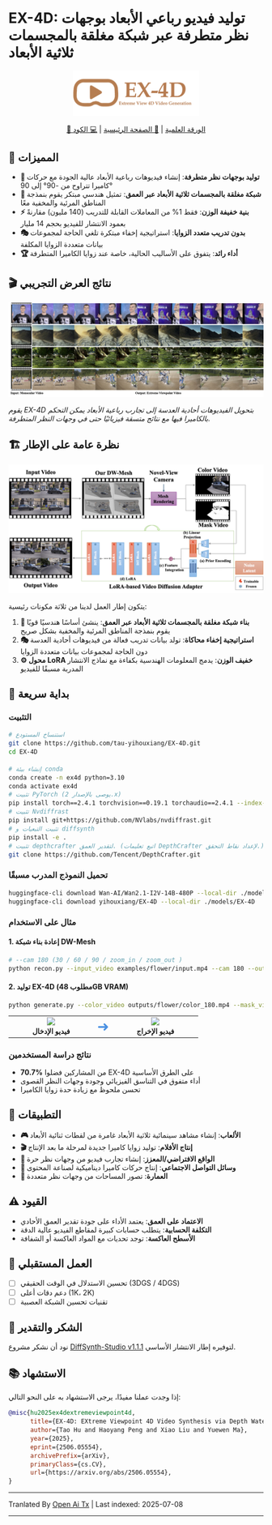 # EX-4D: توليد فيديو رباعي الأبعاد بوجهات نظر متطرفة عبر شبكة مغلقة بالمجسمات ثلاثية الأبعاد

<div align="center">

<img src="https://raw.githubusercontent.com/tau-yihouxiang/EX-4D/main/docs/Logo.png" alt="شعار EX-4D" width="250">

[📄 الورقة العلمية](https://arxiv.org/abs/2506.05554)  |  [🎥 الصفحة الرئيسية](https://tau-yihouxiang.github.io/projects/EX-4D/EX-4D.html)  |  [💻 الكود](https://github.com/tau-yihouxiang/EX-4D)

</div>



## 🌟 المميزات

- **🎯 توليد بوجهات نظر متطرفة**: إنشاء فيديوهات رباعية الأبعاد عالية الجودة مع حركات كاميرا تتراوح من -90° إلى 90°
- **🔧 شبكة مغلقة بالمجسمات ثلاثية الأبعاد عبر العمق**: تمثيل هندسي مبتكر يقوم بنمذجة المناطق المرئية والمخفية معًا
- **⚡ بنية خفيفة الوزن**: فقط 1% من المعاملات القابلة للتدريب (140 مليون) مقارنةً بعمود الانتشار للفيديو بحجم 14 مليار
- **🎭 بدون تدريب متعدد الزوايا**: استراتيجية إخفاء مبتكرة تلغي الحاجة لمجموعات بيانات متعددة الزوايا المكلفة
- **🏆 أداء رائد**: يتفوق على الأساليب الحالية، خاصة عند زوايا الكاميرا المتطرفة

## 🎬 نتائج العرض التجريبي

<div align="center">
<img src="https://raw.githubusercontent.com/tau-yihouxiang/EX-4D/main/docs/teaser.png" alt="نتائج العرض التجريبي لـ EX-4D" width="800">
</div>

*يقوم EX-4D بتحويل الفيديوهات أحادية العدسة إلى تجارب رباعية الأبعاد يمكن التحكم بالكاميرا فيها مع نتائج متسقة فيزيائيًا حتى في وجهات النظر المتطرفة.*

## 🏗️ نظرة عامة على الإطار

<div align="center">
<img src="https://raw.githubusercontent.com/tau-yihouxiang/EX-4D/main/docs/overview.png" alt="معمارية EX-4D">
</div>

يتكون إطار العمل لدينا من ثلاثة مكونات رئيسية:

1. **🔺 بناء شبكة مغلقة بالمجسمات ثلاثية الأبعاد عبر العمق**: ينشئ أساسًا هندسيًا قويًا يقوم بنمذجة المناطق المرئية والمخفية بشكل صريح
2. **🎭 استراتيجية إخفاء محاكاة**: تولد بيانات تدريب فعالة من فيديوهات أحادية العدسة دون الحاجة لمجموعات بيانات متعددة الزوايا
3. **⚙️ محول LoRA خفيف الوزن**: يدمج المعلومات الهندسية بكفاءة مع نماذج الانتشار المدربة مسبقًا للفيديو

## 🚀 بداية سريعة

### التثبيت

```bash
# استنساخ المستودع
git clone https://github.com/tau-yihouxiang/EX-4D.git
cd EX-4D

# إنشاء بيئة conda
conda create -n ex4d python=3.10
conda activate ex4d
# تثبيت PyTorch (يوصى بالإصدار 2.x)
pip install torch==2.4.1 torchvision==0.19.1 torchaudio==2.4.1 --index-url https://download.pytorch.org/whl/cu124
# تثبيت Nvdiffrast
pip install git+https://github.com/NVlabs/nvdiffrast.git
# تثبيت التبعيات و diffsynth
pip install -e .
# تثبيت depthcrafter لتقدير العمق. (اتبع تعليمات DepthCrafter لإعداد نقاط التحقق.)
git clone https://github.com/Tencent/DepthCrafter.git
```

### تحميل النموذج المدرب مسبقًا
```bash
huggingface-cli download Wan-AI/Wan2.1-I2V-14B-480P --local-dir ./models/Wan-AI
huggingface-cli download yihouxiang/EX-4D --local-dir ./models/EX-4D
```

### مثال على الاستخدام
#### 1. إعادة بناء شبكة DW-Mesh
```bash
# --cam 180 (30 / 60 / 90 / zoom_in / zoom_out )
python recon.py --input_video examples/flower/input.mp4 --cam 180 --output_dir outputs/flower --save_mesh
```
#### 2. توليد EX-4D (مطلوب 48GB VRAM)
```bash
python generate.py --color_video outputs/flower/color_180.mp4 --mask_video outputs/flower/mask_180.mp4 --output_video outputs/flower/output.mp4
```

<table>
<tr>
<td width="45%" align="center">
<img src="https://raw.githubusercontent.com/tau-yihouxiang/EX-4D/main/examples/flower/input.gif" width="100%">
<br><b>فيديو الإدخال</b>
</td>
<td align="center">
<div style="font-size: 2em; color: #4A90E2; padding: 0 0px;">
  ➜
</div>
</td>
<td width="45%" align="center">
<img src="https://raw.githubusercontent.com/tau-yihouxiang/EX-4D/main/examples/flower/output.gif" width="100%">
<br><b>فيديو الإخراج</b>
</td>
</tr> 
</table>

<!-- ## 📊 الأداء

### النتائج الكمية
| الطريقة | FID (أقصى) ↓ | FVD (أقصى) ↓ | درجة VBench ↑ |
|---------|--------------|--------------|---------------|
| ReCamMaster | 64.68 | 943.45 | 0.434 |
| TrajectoryCrafter | 65.33 | 893.80 | 0.447 |
| TrajectoryAttention | 62.49 | 912.14 | 0.389 |
| **EX-4D (الخاص بنا)** | **55.42** | **823.61** | **0.450** | -->

### نتائج دراسة المستخدمين

- **70.7%** من المشاركين فضلوا EX-4D على الطرق الأساسية
- أداء متفوق في التناسق الفيزيائي وجودة وجهات النظر القصوى
- تحسن ملحوظ مع زيادة حدة زوايا الكاميرا

## 🎯 التطبيقات

- **🎮 الألعاب**: إنشاء مشاهد سينمائية ثلاثية الأبعاد غامرة من لقطات ثنائية الأبعاد
- **🎬 إنتاج الأفلام**: توليد زوايا كاميرا جديدة لمرحلة ما بعد الإنتاج
- **🥽 الواقع الافتراضي/المعزز**: إنشاء تجارب فيديو من وجهات نظر حرة
- **📱 وسائل التواصل الاجتماعي**: إنتاج حركات كاميرا ديناميكية لصناعة المحتوى
- **🏢 العمارة**: تصور المساحات من وجهات نظر متعددة

<!-- ## 📈 المعايير -->

<!-- ### تقييم نطاق وجهات النظر

| النطاق | صغير (0°→30°) | كبير (0°→60°) | أقصى (0°→90°) | كامل (-90°→90°) |
|--------|---------------|---------------|----------------|-----------------|
| درجة FID | 44.19 | 50.30 | 55.42 | - |
| فجوة الأداء | +9.1% أفضل | +8.9% أفضل | +11.3% أفضل | +15.5% أفضل | -->

<!-- *فجوة الأداء مقارنة مع ثاني أفضل طريقة في كل فئة.* -->

## ⚠️ القيود

- **الاعتماد على العمق**: يعتمد الأداء على جودة تقدير العمق الأحادي
- **التكلفة الحسابية**: يتطلب حسابات كبيرة لمقاطع الفيديو عالية الدقة
- **الأسطح العاكسة**: توجد تحديات مع المواد العاكسة أو الشفافة

## 🔮 العمل المستقبلي
- [ ] تحسين الاستدلال في الوقت الحقيقي (3DGS / 4DGS)
- [ ] دعم دقات أعلى (1K، 2K)
- [ ] تقنيات تحسين الشبكة العصبية

## 🙏 الشكر والتقدير

نود أن نشكر مشروع [DiffSynth-Studio v1.1.1](https://github.com/modelscope/DiffSynth-Studio/tree/v1.1.1) لتوفيره إطار الانتشار الأساسي.

## 📚 الاستشهاد

إذا وجدت عملنا مفيدًا، يرجى الاستشهاد به على النحو التالي:

```bibtex
@misc{hu2025ex4dextremeviewpoint4d,
      title={EX-4D: EXtreme Viewpoint 4D Video Synthesis via Depth Watertight Mesh}, 
      author={Tao Hu and Haoyang Peng and Xiao Liu and Yuewen Ma},
      year={2025},
      eprint={2506.05554},
      archivePrefix={arXiv},
      primaryClass={cs.CV},
      url={https://arxiv.org/abs/2506.05554}, 
}
```


---


Tranlated By [Open Ai Tx](https://github.com/OpenAiTx/OpenAiTx) | Last indexed: 2025-07-08


---